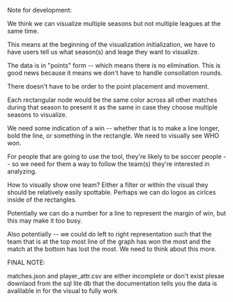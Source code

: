 Note for development:

We think we can visualize multiple seasons but not multiple leagues at the same time.

This means at the beginning of the visualization initialization, we have to have users tell us what season(s) and leage they want to visualize.

The data is in "points" form -- which means there is no elimination. This is good news because it means we don't have to handle consollation rounds.

There doesn't have to be order to the point placement and movement.

Each rectangular node would be the same color across all other matches during that season to present it as the same in case they choose multiple seasons to visualize.

We need some indication of a win -- whether that is to make a line longer, bold the line, or something in the rectangle. We need to visually see WHO won.

For people that are going to use the tool, they're likely to be soccer people -- so we need for them a way to follow the team(s) they're interested in analyzing.

How to visually show one team? Either a filter or within the visual they should be relatively easily spottable. Perhaps we can do logos as cirlces inside of the rectangles.

Potentially we can do a number for a line to represent the margin of win, but this may make it too busy.

Also potentially -- we could do left to right representation such that the team that is at the top most line of the graph has won the most and the match at the bottom has lost
the most. We need to think about this more.

FINAL NOTE:

matches.json and player_attr.csv are either incomplete or don't exist plesae downlaod from the sql lite db that the documentation tells you the data is avalilable in for the visual to fully work
